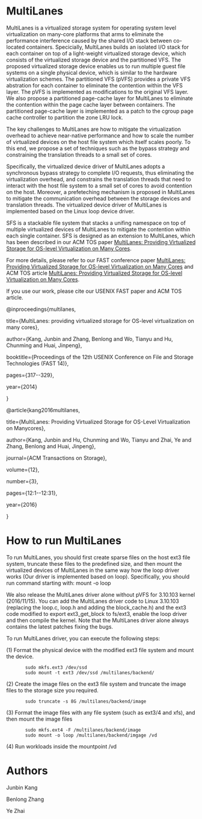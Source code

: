 # MultiLanes
MultiLanes is a virtualized storage system for operating system level virtualization on many-core platforms that arms to eliminate the performance interference caused by the shared I/O stack between co-located containers.
Specicially, MultiLanes builds an isolated I/O stack for each container on top of a light-weight virtualized storage device, which consists of the virtualized storage device and the partitioned VFS. 
The proposed virtualized storage device enables us to run multiple guest file systems on a single physical device, which is similar to the hardware virtualization schemes.
The partitioned VFS (pVFS) provides a private VFS abstration for each container to eliminate the contention within the VFS layer.
The pVFS is implemented as modifications to the original VFS layer.
We also propose a partitioned page-cache layer for MultiLanes to eliminate the contention within the page cache layer between containers.
The partitioned page-cache layer is implemented as a patch to the cgroup page cache controller to partition the zone LRU lock.

The key challenges to MultiLanes are how to mitigate the virtualization overhead to achieve near-native performance and how to scale the number of virtualized devices on the host file system which itself scales poorly.
To this end, we propose a set of techniques such as the bypass strategy and constraining the translation threads to a small set of cores.

Specifically, the virtualized device driver of MultiLanes adopts a synchronous bypass strategy to complete I/O requests, thus eliminating the virtualization overhead, and constrains the translation threads that need to interact with the host file system to a small set of cores to avoid contention on the host.
Moreover, a prefeteching mechanism is proposed in MultiLanes to mitigate the communication overhead between the storage devices and translation threads.
The virtualized device driver of MultiLanes is implemented based on the Linux loop device driver.

SFS is a stackable file system that stacks a unifing namespace on top of multiple virtualized devices of MultiLanes to mitigate the contention within each single container.
SFS is designed as an extension to MultiLanes, which has been described in our ACM TOS paper [MultiLanes: Providing Virtualized Storage
for OS-level Virtualization on Many Cores](http://dl.acm.org/citation.cfm?id=2801155&dl=ACM).

For more details, please refer to our FAST conference paper [MultiLanes: Providing Virtualized Storage
for OS-level Virtualization on Many Cores](https://www.usenix.org/system/files/conference/fast14/fast14-paper_kang.pdf)<bf /> and ACM TOS article [MultiLanes: Providing Virtualized Storage
for OS-level Virtualization on Many Cores](http://dl.acm.org/citation.cfm?id=2801155&dl=ACM).

If you use our work, please cite our USENIX FAST paper and ACM TOS article.

@inproceedings{multilanes,

  title={MultiLanes: providing virtualized storage for OS-level virtualization on many cores},
  
  author={Kang, Junbin and Zhang, Benlong and Wo, Tianyu and Hu, Chunming and Huai, Jinpeng},
  
  booktitle={Proceedings of the 12th USENIX Conference on File and Storage Technologies (FAST 14)},
  
  pages={317--329},
  
  year={2014}
  
}

@article{kang2016multilanes,

title={MultiLanes: Providing Virtualized Storage for OS-Level Virtualization on Manycores},

author={Kang, Junbin and Hu, Chunming and Wo, Tianyu and Zhai, Ye and Zhang, Benlong and Huai, Jinpeng},

journal={ACM Transactions on Storage},

volume={12},

number={3},

pages={12:1--12:31},

year={2016}

}
    


# How to run MultiLanes
To run MultiLanes, you should first create sparse files on the host ext3 file system, truncate these files to the predefined size, and then mount the virtualized devices of MultiLanes in the same way how the loop driver works (Our driver is implemented based on loop).
Specifically, you should run command starting with: mount -o loop 

We also release the MultiLanes driver alone without pVFS for 3.10.103 kernel (2016/11/15).
You can add the MultiLanes driver code to Linux 3.10.103 (replacing the loop.c, loop.h and adding the block_cache.h) and the ext3 code modified to export ext3_get_block to fs/ext3, enable the loop driver and then compile the kernel.
Note that the MultiLanes driver alone always contains the latest patches fixing the bugs. 

To run MultiLanes driver, you can execute the following steps:

(1) Format the physical device with the modified ext3 file system and mount the device.

           sudo mkfs.ext3 /dev/ssd
           sudo mount -t ext3 /dev/ssd /multilanes/backend/
    
(2) Create the image files on the ext3 file system and truncate the image files to the storage size you required.

           sudo truncate -s 8G /multilanes/backend/image
    
(3) Format the image files with any file system (such as ext3/4 and xfs), and then mount the image files

           sudo mkfs.ext4 -F /multilanes/backend/image
           sudo mount -o loop /multilanes/backend/imgage /vd

(4) Run workloads inside the mountpoint /vd


# Authors
Junbin Kang

Benlong Zhang

Ye Zhai
